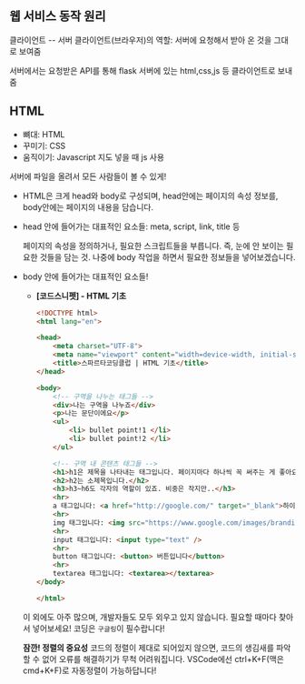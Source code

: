 ## 웹 서비스 동작 원리
클라이언트 -- 서버
클라이언트(브라우저)의 역할: 서버에 요청해서 받아 온 것을 그대로 보여줌

서버에서는 요청받은 API를 통해 flask 서버에 있는 html,css,js 등 클라이언트로 보내줌

## HTML
* 뼈대: HTML
* 꾸미기: CSS
* 움직이기: Javascript
지도 넣을 때 js 사용

서버에 파일을 올려서 모든 사람들이 볼 수 있게!

- HTML은 크게 head와 body로 구성되며, head안에는 페이지의 속성 정보를, body안에는 페이지의 내용을 담습니다.
- head 안에 들어가는 대표적인 요소들: meta, script, link, title 등

    페이지의 속성을 정의하거나, 필요한 스크립트들을 부릅니다. 즉, 눈에 안 보이는 필요한 것들을 담는 것. 나중에 body 작업을 하면서 필요한 정보들을 넣어보겠습니다.

- body 안에 들어가는 대표적인 요소들!
    - **[코드스니펫] - HTML 기초**

        ```html
        <!DOCTYPE html>
        <html lang="en">

        <head>
            <meta charset="UTF-8">
            <meta name="viewport" content="width=device-width, initial-scale=1.0">
            <title>스파르타코딩클럽 | HTML 기초</title>
        </head>

        <body>
            <!-- 구역을 나누는 태그들 -->
            <div>나는 구역을 나누죠</div>
            <p>나는 문단이에요</p>
            <ul>
                <li> bullet point!1 </li>
                <li> bullet point!2 </li>
            </ul>

            <!-- 구역 내 콘텐츠 태그들 -->
            <h1>h1은 제목을 나타내는 태그입니다. 페이지마다 하나씩 꼭 써주는 게 좋아요. 그래야 구글 검색이 잘 되거든요.</h1>
            <h2>h2는 소제목입니다.</h2>
            <h3>h3~h6도 각자의 역할이 있죠. 비중은 작지만..</h3>
            <hr>
            a 태그입니다: <a href="http://google.com/" target="_blank">하이퍼링크</a>
            <hr>
            img 태그입니다: <img src="https://www.google.com/images/branding/googlelogo/1x/googlelogo_color_272x92dp.png" />
            <hr>
            input 태그입니다: <input type="text" />
            <hr>
            button 태그입니다: <button> 버튼입니다</button>
            <hr>
            textarea 태그입니다: <textarea></textarea>
        </body>

        </html>
        ```

    이 외에도 아주 많으며, 개발자들도 모두 외우고 있지 않습니다. 필요할 때마다 찾아서 넣어보세요! 코딩은 `구글링`이 필수랍니다!

    **잠깐! 정렬의 중요성**
    코드의 정렬이 제대로 되어있지 않으면, 코드의 생김새를 파악할 수 없어 오류를 해결하기가 무척 어려워집니다. VSCode에선 ctrl+K+F(맥은 cmd+K+F)로 자동정렬이 가능하답니다! 


